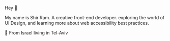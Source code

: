 Hey 👋

My name is Shir Ram. 
A creative front-end developer. 
exploring the world of UI Design, and learning more about web accessibility best practices.

📍 From Israel living in Tel-Aviv
